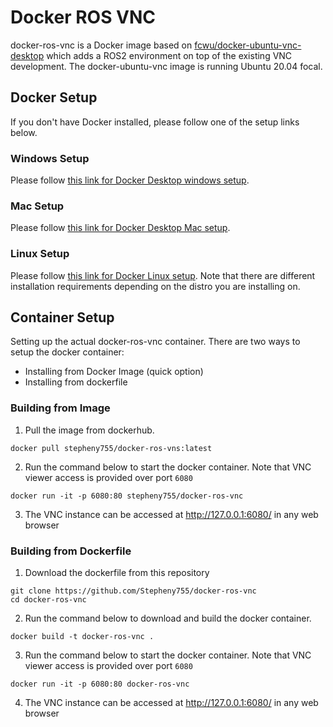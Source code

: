 # Docker ROS VNC

docker-ros-vnc is a Docker image based on [fcwu/docker-ubuntu-vnc-desktop](https://github.com/fcwu/docker-ubuntu-vnc-desktop) which adds a ROS2 environment on top of the existing VNC development. The docker-ubuntu-vnc image is running Ubuntu 20.04 focal.

## Docker Setup

If you don't have Docker installed, please follow one of the setup links below.

### Windows Setup

Please follow [this link for Docker Desktop windows setup](https://docs.docker.com/docker-for-windows/install/).

### Mac Setup

Please follow [this link for Docker Desktop Mac setup](https://docs.docker.com/docker-for-mac/install/).

### Linux Setup

Please follow [this link for Docker Linux setup](https://docs.docker.com/engine/install/). Note that there are different installation requirements depending on the distro you are installing on.

## Container Setup

Setting up the actual docker-ros-vnc container. There are two ways to setup the docker container:

* Installing from Docker Image (quick option)
* Installing from dockerfile

### Building from Image

1. Pull the image from dockerhub.
```
docker pull stepheny755/docker-ros-vns:latest
```

2. Run the command below to start the docker container. Note that VNC viewer access is provided over port `6080`
```shell
docker run -it -p 6080:80 stepheny755/docker-ros-vnc
```

3. The VNC instance can be accessed at http://127.0.0.1:6080/ in any web browser


### Building from Dockerfile

1. Download the dockerfile from this repository

```shell
git clone https://github.com/Stepheny755/docker-ros-vnc
cd docker-ros-vnc
```

2. Run the command below to download and build the docker container. 

```shell
docker build -t docker-ros-vnc .
```

3. Run the command below to start the docker container. Note that VNC viewer access is provided over port `6080`
```shell
docker run -it -p 6080:80 docker-ros-vnc
```

4. The VNC instance can be accessed at http://127.0.0.1:6080/ in any web browser
